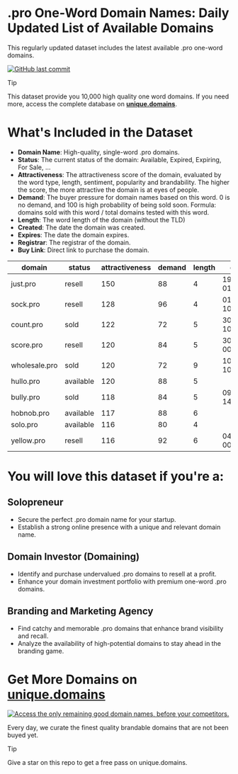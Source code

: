 
# .pro One-Word Domain Names: Daily Updated List of Available Domains

This regularly updated dataset includes the latest available .pro one-word domains.

[![GitHub last commit](https://img.shields.io/github/last-commit/google/skia.svg?style=flat)]() 

> [!TIP]
> This dataset provide you 10,000 high quality one word domains.
> If you need more, access the complete database on **[unique.domains](https://unique.domains?utm_source=github&utm_medium=dataset&utm_campaign=.pro&utm_content=description.top)**.

# What's Included in the Dataset

- **Domain Name**: High-quality, single-word .pro domains.
- **Status**: The current status of the domain: Available, Expired, Expiring, For Sale, ...
- **Attractiveness**: The attractiveness score of the domain, evaluated by the word type, length, sentiment, popularity and brandability. The higher the score, the more attractive the domain is at eyes of people.
- **Demand**: The buyer pressure for domain names based on this word. 0 is no demand, and 100 is high probability of being sold soon. Formula: domains sold with this word / total domains tested with this word.
- **Length**: The word length of the domain (without the TLD)
- **Created**: The date the domain was created.
- **Expires**: The date the domain expires.
- **Registrar**: The registrar of the domain.
- **Buy Link**: Direct link to purchase the domain.

| domain        | status    | attractiveness | demand | length | created          | expires          | registrar       | sectors                           |
| ------------- | --------- | -------------- | ------ | ------ | ---------------- | ---------------- | --------------- | --------------------------------- |
| just.pro      | resell    | 150            | 88     | 4      | 19/04/2010 01:54 | 19/04/2026 00:00 | Spaceship, Inc. | Business,Education,General,Law    |
| sock.pro      | resell    | 128            | 96     | 4      | 01/09/2018 10:21 | 01/09/2025 10:21 | Epik LLC        | Fashion,Retail                    |
| count.pro     | sold      | 122            | 72     | 5      | 30/05/2018 10:20 | 30/05/2026 10:20 | Dynadot Inc     | Business,Finance,General          |
| score.pro     | resell    | 120            | 84     | 5      | 30/07/2007 00:00 | 30/07/2026 00:00 | Porkbun LLC     | Business,Education,Sports         |
| wholesale.pro | sold      | 120            | 72     | 9      | 10/08/2018 10:21 | 10/08/2026 10:21 | Dynadot Inc     | Business,Food and Beverage,Retail |
| hullo.pro     | available | 120            | 88     | 5      |                  |                  |                 | Technology                        |
| bully.pro     | sold      | 118            | 84     | 5      | 09/06/2021 14:31 | 09/06/2026 14:31 | Dynadot Inc     | Education                         |
| hobnob.pro    | available | 117            | 88     | 6      |                  |                  |                 | Entertainment,Hospitality,Media   |
| solo.pro      | available | 116            | 80     | 4      |                  |                  |                 | Entertainment,Media,Technology    |
| yellow.pro    | resell    | 116            | 92     | 6      | 04/09/2007 00:00 | 04/09/2025 00:00 | EnCirca, Inc.   | Arts,Fashion,Media                |

# You will love this dataset if you're a:

## Solopreneur

- Secure the perfect .pro domain name for your startup.
- Establish a strong online presence with a unique and relevant domain name.

## Domain Investor (Domaining)

- Identify and purchase undervalued .pro domains to resell at a profit.
- Enhance your domain investment portfolio with premium one-word .pro domains.

## Branding and Marketing Agency

- Find catchy and memorable .pro domains that enhance brand visibility and recall.
- Analyze the availability of high-potential domains to stay ahead in the branding game.

# Get More Domains on [unique.domains](https://unique.domains?utm_source=github&utm_medium=dataset&utm_campaign=.pro&utm_content=description.bottom)

[![Access the only remaining good domain names, before your competitors.](https://github.pro/UniqueDomains/pro-oneword-domains/blob/main/unique.domains.jpg?raw=true)](https://unique.domains?utm_source=github&utm_medium=dataset&utm_campaign=.pro&utm_content=description.image)

Every day, we curate the finest quality brandable domains that are not been buyed yet.

> [!TIP]
> Give a star on this repo to get a free pass on unique.domains.
        